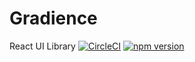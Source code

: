 # Gradience
React UI Library
[![CircleCI](https://circleci.com/gh/inkyMountain/gradience.svg?style=svg)](https://circleci.com/gh/inkyMountain/gradience)
[![npm version](https://badge.fury.io/js/gradience.svg)](https://badge.fury.io/js/gradience)

